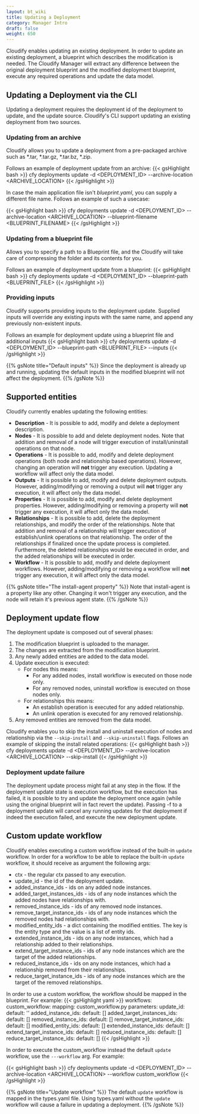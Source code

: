 ```yaml
---
layout: bt_wiki
title: Updating a Deployment
category: Manager Intro
draft: false
weight: 650
---
```


Cloudify enables updating an existing deployment. In order to update an existing deployment,
a blueprint which describes the modification is needed. The Cloudify Manager will
extract any difference between the original deployment blueprint and the modified deployment 
blueprint, execute any required operations and update the data model.

## Updating a Deployment via the CLI
Updating a deployment requires the deployment id of the deployment to update, 
and the update source. Cloudify's CLI support updating an existing deployment from two sources.

### Updating from an archive
Cloudify allows you to update a deployment from a pre-packaged archive such as *.tar, *.tar.gz, *.tar.bz, *.zip.

Follows an example of deployment update from an archive:
{{< gsHighlight  bash >}}
cfy deployments update -d <DEPLOYMENT_ID> --archive-location <ARCHIVE_LOCATION>
{{< /gsHighlight >}}

In case the main application file isn't *blueprint.yaml*, you can supply a different file name. Follows an example of such a usecase:

{{< gsHighlight  bash >}}
cfy deployments update -d <DEPLOYMENT_ID> --archive-location <ARCHIVE_LOCATION> --blueprint-filename <BLUEPRINT_FILENAME>
{{< /gsHighlight >}}

### Updating from a blueprint file
Allows you to specify a path to a Blueprint file, and the Cloudify will take care of compressing the folder and its contents for you.

Follows an example of deployment update from a blueprint:
{{< gsHighlight  bash >}}
cfy deployments update -d <DEPLOYMENT_ID> --blueprint-path <BLUEPRINT_FILE>
{{< /gsHighlight >}}


### Providing inputs
Cloudify supports providing inputs to the deployment update. Supplied inputs will override any existing
inputs with the same name, and append any previously non-existent inputs. 

Follows an example for deployment update using a blueprint file and additional inputs
{{< gsHighlight  bash >}}
cfy deployments update -d <DEPLOYMENT_ID> --blueprint-path <BLUEPRINT_FILE> --inputs <INPUTS>
{{< /gsHighlight >}}

{{% gsNote title="Default inputs" %}}
Since the deployment is already up and running, updating the default inputs in the 
modified blueprint will not affect the deployment.
{{% /gsNote %}}

## Supported entities
Cloudify currently enables updating the following entities:

 * **Description** - It is possible to add, modify and delete a deployment description.
 * **Nodes** - It is possible to add and delete deployment nodes. Note that addition and removal 
 of a node will trigger execution of install/uninstall operations on that node.
 * **Operations** - It is possible to add, modify and delete deployment operations (both node and 
 relationship based operations). However, changing an operation will **not** 
 trigger any execution. Updating a workflow will affect only the data model. 
 * **Outputs** - It is possible to add, modify and delete deployment outputs. However, 
 adding/modifying or removing a output will **not** trigger any execution, it 
 will affect only the data model. 
 * **Properties** - It is possible to add, modify and delete deployment properties. However,
 adding/modifying or removing a property will **not** trigger any execution, it
 will affect only the data model. 
 * **Relationships** - It is possible to add, delete the deployment relationships, and modify the order of the relationships. 
 Note that addition and removal of a relationship will trigger execution of establish/unlink operations on that relationship.
 The order of the relationships if finalized once the update process is completed. Furthermore, the deleted relationships
 would be executed in order, and the added relationships will be executed in order.
 * **Workflow** - It is possible to add, modify and delete deployment workflows. However, 
 adding/modifying or removing a workflow will **not** trigger any execution, it
 will affect only the data model. 

{{% gsNote title="The install-agent property" %}}
Note that install-agent is a property like any other. Changing it won't trigger any
execution, and the node will retain it's previous agent state.
{{% /gsNote %}}



## Deployment update flow
The deployment update is composed out of several phases:

 1. The modification blueprint is uploaded to the manager.
 2. The changes are extracted from the modification blueprint.
 3. Any newly added entities are added to the data model.
 4. Update execution is executed:
    * For nodes this means:
        * For any added nodes, install workflow is executed on those node only.
        * For any removed nodes, uninstall workflow is executed on those nodes only.
    * For relationships this means:
        * An establish operation is executed for any added relationship.
        * An unlink operation is executed for any removed relationship.
 5. Any removed entities are removed from the data model.
 
Cloudify enables you to skip the install and uninstall execution of nodes and relationship
via the `--skip-install` and `--skip-uninstall` flags. 
Follows an example of skipping the install related operations:
{{< gsHighlight  bash >}}
cfy deployments update -d <DEPLOYMENT_ID> --archive-location <ARCHIVE_LOCATION> --skip-install
{{< /gsHighlight >}}

### Deployment update failure
The deployment update process might fail at any step in the flow. If the deployment update state is execution workflow, 
but the execution has failed, it is possible to try and update the deployment once again (while using the original blueprint
will in fact revert the update). Passing -f to a deployment update will cancel any running updates for that deployment
if indeed the execution failed, and execute the new deployment update.

## Custom update workflow
Cloudify enables executing a custom workflow instead of the built-in `update` workflow.
In order for a workflow to be able to replace the built-in `update` workflow, it should 
receive as argument the following args:

 * ctx - the regular ctx passed to any execution.
 * update_id - the id of the deployment update.
 * added_instance_ids - ids on any added node instances.
 * added_target_instances_ids - ids of any node instances which the added nodes have relationships with. 
 * removed_instance_ids - ids of any removed node instances.
 * remove_target_instance_ids - ids of any node instances which the removed nodes had relationships with.
 * modified_entity_ids - a dict containing the modified entities. The key is the entity type and the value 
 is a list of entity ids.
 * extended_instance_ids - ids on any node instances, which had a relationship added to their relationships.
 * extend_target_instance_ids - ids of any node instances which are the target of the added relationships.
 * reduced_instance_ids - ids on any node instances, which had a relationship removed from their relationships.
 * reduce_target_instance_ids - ids of any node instances which are the target of the removed relationships.
 
In order to use a custom workflow, the workflow should be mapped in the blueprint. For example:
{{< gsHighlight  yaml >}}
workflows:
  custom_workflow:
    mapping: custom_workflow.py
    parameters:
      update_id:
        default: ''
      added_instance_ids:
        default: []
      added_target_instances_ids:
        default: []
      removed_instance_ids:
        default: []
      remove_target_instance_ids:
        default: []
      modified_entity_ids:
        default: []
      extended_instance_ids:
        default: []
      extend_target_instance_ids:
        default: []
      reduced_instance_ids:
        default: []
      reduce_target_instance_ids:
        default: []
{{< /gsHighlight >}}

In order to execute the custom_workflow instead the default `update` workflow, use the `---workflow` arg. For example:

{{< gsHighlight  bash >}}
cfy deployments update -d <DEPLOYMENT_ID> --archive-location <ARCHIVE_LOCATION> --workflow custom_workflow
{{< /gsHighlight >}}

{{% gsNote title="Update workflow" %}}
The default `update` workflow is mapped in the types.yaml file. Using types.yaml without
the `update` workflow will cause a failure in updating a deployment.
{{% /gsNote %}}

